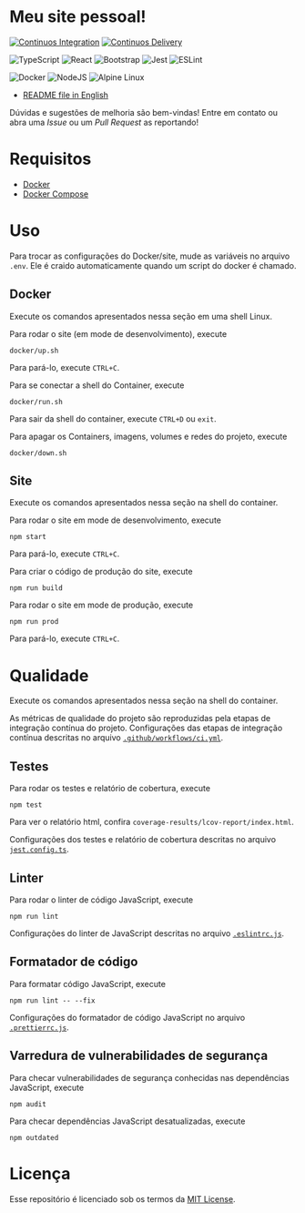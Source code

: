 # Meu site pessoal!

[![Continuos Integration](https://github.com/mateusoliveira43/mateusoliveira43.github.io/actions/workflows/ci.yml/badge.svg)](https://github.com/mateusoliveira43/mateusoliveira43.github.io/actions)
[![Continuos Delivery](https://github.com/mateusoliveira43/mateusoliveira43.github.io/actions/workflows/cd.yml/badge.svg)](https://github.com/mateusoliveira43/mateusoliveira43.github.io/actions)

![TypeScript](https://img.shields.io/badge/typescript-%23007ACC.svg?style=for-the-badge&logo=typescript&logoColor=white)
![React](https://img.shields.io/badge/react-%2320232a.svg?style=for-the-badge&logo=react&logoColor=%2361DAFB)
![Bootstrap](https://img.shields.io/badge/bootstrap-%23563D7C.svg?style=for-the-badge&logo=bootstrap&logoColor=white)
![Jest](https://img.shields.io/badge/-jest-%23C21325?style=for-the-badge&logo=jest&logoColor=white)
![ESLint](https://img.shields.io/badge/ESLint-4B3263?style=for-the-badge&logo=eslint&logoColor=white)

![Docker](https://img.shields.io/badge/docker-%230db7ed.svg?style=for-the-badge&logo=docker&logoColor=white)
![NodeJS](https://img.shields.io/badge/node.js-6DA55F?style=for-the-badge&logo=node.js&logoColor=white)
![Alpine Linux](https://img.shields.io/badge/Alpine_Linux-%230D597F.svg?style=for-the-badge&logo=alpine-linux&logoColor=white)

- [README file in English](../README.md)

Dúvidas e sugestões de melhoria são bem-vindas! Entre em contato ou abra uma *Issue* ou um *Pull Request* as reportando!

# Requisitos

- [Docker](https://docs.docker.com/get-docker/)
- [Docker Compose](https://docs.docker.com/compose/install/)

# Uso

Para trocar as configurações do Docker/site, mude as variáveis no arquivo `.env`. Ele é craido automaticamente quando um script do docker é chamado.

## Docker

Execute os comandos apresentados nessa seção em uma shell Linux.

Para rodar o site (em mode de desenvolvimento), execute
```
docker/up.sh
```
Para pará-lo, execute `CTRL+C`.

Para se conectar a shell do Container, execute
```
docker/run.sh
```
Para sair da shell do container, execute `CTRL+D` ou `exit`.

Para apagar os Containers, imagens, volumes e redes do projeto, execute
```
docker/down.sh
```

## Site

Execute os comandos apresentados nessa seção na shell do container.

Para rodar o site em mode de desenvolvimento, execute
```
npm start
```
Para pará-lo, execute `CTRL+C`.

Para criar o código de produção do site, execute
```
npm run build
```

Para rodar o site em mode de produção, execute
```
npm run prod
```
Para pará-lo, execute `CTRL+C`.


# Qualidade

Execute os comandos apresentados nessa seção na shell do container.

As métricas de qualidade do projeto são reproduzidas pela etapas de integração contínua do projeto. Configurações das etapas de integração contínua descritas no arquivo [`.github/workflows/ci.yml`](.github/workflows/ci.yml).

## Testes

Para rodar os testes e relatório de cobertura, execute
```
npm test
```

Para ver o relatório html, confira `coverage-results/lcov-report/index.html`.

Configurações dos testes e relatório de cobertura descritas no arquivo [`jest.config.ts`](jest.config.ts).

## Linter

Para rodar o linter de código JavaScript, execute
```
npm run lint
```

Configurações do linter de JavaScript descritas no arquivo [`.eslintrc.js`](.eslintrc.js).

## Formatador de código

Para formatar código JavaScript, execute
```
npm run lint -- --fix
```

Configurações do formatador de código JavaScript no arquivo [`.prettierrc.js`](.prettierrc.js).

## Varredura de vulnerabilidades de segurança

Para checar vulnerabilidades de segurança conhecidas nas dependências JavaScript, execute
```
npm audit
```
Para checar dependências JavaScript desatualizadas, execute
```
npm outdated
```

# Licença

Esse repositório é licenciado sob os termos da [MIT License](LICENSE).

